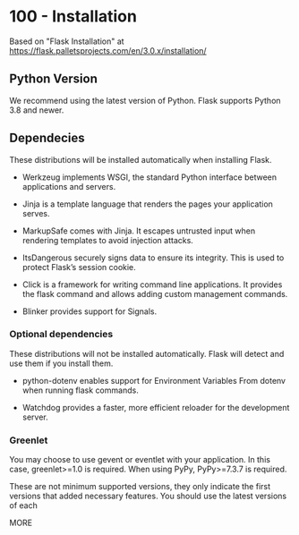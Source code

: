 # 100 - Installation

Based on "Flask Installation" at https://flask.palletsprojects.com/en/3.0.x/installation/

## Python Version

We recommend using the latest version of Python. Flask supports Python 3.8 and newer.

## Dependecies

These distributions will be installed automatically when installing Flask.

- Werkzeug implements WSGI, the standard Python interface between applications and servers.

- Jinja is a template language that renders the pages your application serves.

- MarkupSafe comes with Jinja. It escapes untrusted input when rendering templates to avoid injection attacks.

- ItsDangerous securely signs data to ensure its integrity. This is used to protect Flask’s session cookie.

- Click is a framework for writing command line applications. It provides the flask command and allows adding custom management commands.

- Blinker provides support for Signals.

### Optional dependencies

These distributions will not be installed automatically. Flask will detect and use them if you install them.

- python-dotenv enables support for Environment Variables From dotenv when running flask commands.

- Watchdog provides a faster, more efficient reloader for the development server.

### Greenlet

You may choose to use gevent or eventlet with your application. In this case, greenlet>=1.0 is required. When using PyPy, PyPy>=7.3.7 is required.

These are not minimum supported versions, they only indicate the first versions that added necessary features. You should use the latest versions of each

MORE